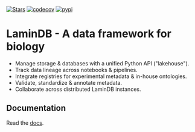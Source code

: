 [![Stars](https://img.shields.io/github/stars/laminlabs/lamindb?logo=GitHub&color=yellow)](https://github.com/laminlabs/lamindb)
[![codecov](https://codecov.io/gh/laminlabs/lamindb/branch/main/graph/badge.svg?token=VKMRJ7OWR3)](https://codecov.io/gh/laminlabs/lamindb)
[![pypi](https://img.shields.io/pypi/v/lamindb?color=blue&label=pypi%20package)](https://pypi.org/project/lamindb)

# LaminDB - A data framework for biology

- Manage storage & databases with a unified Python API ("lakehouse").
- Track data lineage across notebooks & pipelines.
- Integrate registries for experimental metadata & in-house ontologies.
- Validate, standardize & annotate metadata.
- Collaborate across distributed LaminDB instances.

## Documentation

Read the [docs](https://lamin.ai/docs).
